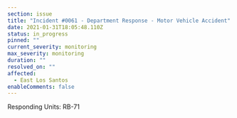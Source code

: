 ```yaml
---
section: issue
title: "Incident #0061 - Department Response - Motor Vehicle Accident"
date: 2021-01-31T18:05:48.110Z
status: in_progress
pinned: ""
current_severity: monitoring
max_severity: monitoring
duration: ""
resolved_on: ""
affected:
  - East Los Santos
enableComments: false
---
```

Responding Units: RB-71
